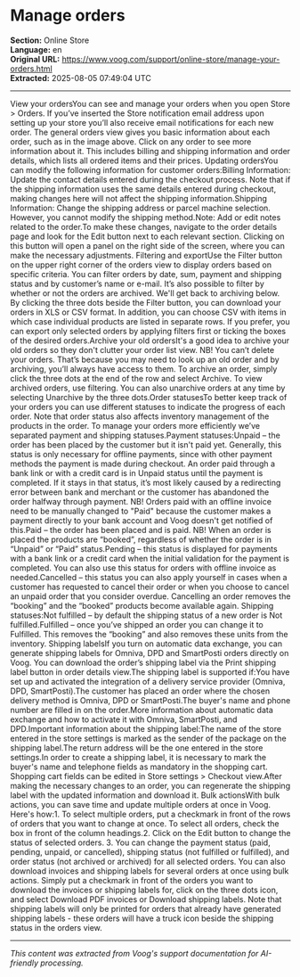 # Manage orders

**Section:** Online Store  
**Language:** en  
**Original URL:** https://www.voog.com/support/online-store/manage-your-orders.html  
**Extracted:** 2025-08-05 07:49:04 UTC

---

View your ordersYou can see and manage your orders when you open Store > Orders. If you’ve inserted the Store notification email address upon setting up your store you’ll also receive email notifications for each new order.
The general orders view gives you basic information about each order, such as in the image above. Click on any order to see more information about it. This includes billing and shipping information and order details, which lists all ordered items and their prices.
Updating ordersYou can modify the following information for customer orders:Billing Information: Update the contact details entered during the checkout process. Note that if the shipping information uses the same details entered during checkout, making changes here will not affect the shipping information.Shipping Information: Change the shipping address or parcel machine selection. However, you cannot modify the shipping method.Note: Add or edit notes related to the order.To make these changes, navigate to the order details page and look for the Edit button next to each relevant section. Clicking on this button will open a panel on the right side of the screen, where you can make the necessary adjustments.
Filtering and exportUse the Filter button on the upper right corner of the orders view to display orders based on specific criteria. You can filter orders by date, sum, payment and shipping status and by customer’s name or e-mail. It’s also possible to filter by whether or not the orders are archived. We'll get back to archiving below.
By clicking the three dots beside the Filter button, you can download your orders in XLS or CSV format. In addition, you can choose CSV with items in which case individual products are listed in separate rows. If you prefer, you can export only selected orders by applying filters first or ticking the boxes of the desired orders.Archive your old ordersIt's a good idea to archive your old orders so they don't clutter your order list view. NB! You can’t delete your orders. That’s because you may need to look up an old order and by archiving, you’ll always have access to them.
To archive an order, simply click the three dots at the end of the row and select Archive. To view archived orders, use filtering. You can also unarchive orders at any time by selecting Unarchive by the three dots.Order statusesTo better keep track of your orders you can use different statuses to indicate the progress of each order. Note that order status also affects inventory management of the products in the order. To manage your orders more efficiently we’ve separated payment and shipping statuses.Payment statuses:Unpaid – the order has been placed by the customer but it isn't paid yet. Generally, this status is only necessary for offline payments, since with other payment methods the payment is made during checkout. An order paid through a bank link or with a credit card is in Unpaid status until the payment is completed. If it stays in that status, it’s most likely caused by a redirecting error between bank and merchant or the customer has abandoned the order halfway through payment. NB! Orders paid with an offline invoice need to be manually changed to "Paid" because the customer makes a payment directly to your bank account and Voog doesn't get notified of this.Paid – the order has been placed and is paid. NB! When an order is placed the products are “booked”, regardless of whether the order is in “Unpaid” or “Paid” status.Pending – this status is displayed for payments with a bank link or a credit card when the initial validation for the payment is completed. You can also use this status for orders with offline invoice as needed.Cancelled – this status you can also apply yourself in cases when a customer has requested to cancel their order or when you choose to cancel an unpaid order that you consider overdue. Cancelling an order removes the “booking” and the “booked” products become available again.
Shipping statuses:Not fulfilled – by default the shipping status of a new order is Not fulfilled.Fulfilled – once you’ve shipped an order you can change it to Fulfilled. This removes the “booking” and also removes these units from the inventory.
Shipping labelsIf you turn on automatic data exchange, you can generate shipping labels for Omniva, DPD and SmartPosti orders directly on Voog.
You can download the order’s shipping label via the Print shipping label button in order details view.The shipping label is supported if:You have set up and activated the integration of a delivery service provider (Omniva, DPD, SmartPosti).The customer has placed an order where the chosen delivery method is Omniva, DPD or SmartPosti.The buyer's name and phone number are filled in on the order.More information about automatic data exchange and how to activate it with Omniva, SmartPosti, and DPD.Important information about the shipping label:The name of the store entered in the store settings is marked as the sender of the package on the shipping label.The return address will be the one entered in the store settings.In order to create a shipping label, it is necessary to mark the buyer's name and telephone fields as mandatory in the shopping cart. Shopping cart fields can be edited in Store settings > Checkout view.After making the necessary changes to an order, you can regenerate the shipping label with the updated information and download it.
Bulk actionsWith bulk actions, you can save time and update multiple orders at once in Voog. Here's how:1. To select multiple orders, put a checkmark in front of the rows of orders that you want to change at once. To select all orders, check the box in front of the column headings.2. Click on the Edit button to change the status of selected orders.
3. You can change the payment status (paid, pending, unpaid, or cancelled), shipping status (not fulfilled or fulfilled), and order status (not archived or archived) for all selected orders.
You can also download invoices and shipping labels for several orders at once using bulk actions. Simply put a checkmark in front of the orders you want to download the invoices or shipping labels for, click on the three dots icon, and select Download PDF invoices or Download shipping labels. Note that shipping labels will only be printed for orders that already have generated shipping labels - these orders will have a truck icon beside the shipping status in the orders view.

---

*This content was extracted from Voog's support documentation for AI-friendly processing.*
